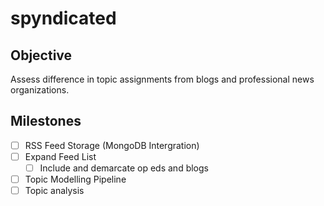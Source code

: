 # spyndicated


## Objective
Assess difference in topic assignments from blogs and professional news organizations.

## Milestones

- [ ] RSS Feed Storage (MongoDB Intergration)
- [ ] Expand Feed List
   - [ ] Include and demarcate op eds and blogs
- [ ] Topic Modelling Pipeline
- [ ] Topic analysis
